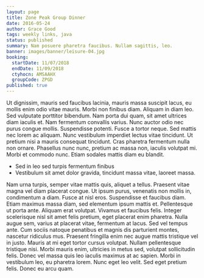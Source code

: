 ```yaml
---
layout: page
title: Zone Peak Group Dinner
date: 2016-05-24
author: Grace Good
tags: weekly links, java
status: published
summary: Nam posuere pharetra faucibus. Nullam sagittis, leo.
banner: images/banner/leisure-04.jpg
booking:
  startDate: 11/07/2018
  endDate: 11/09/2018
  ctyhocn: AMSAAHX
  groupCode: ZPGD
published: true
---
```

Ut dignissim, mauris sed faucibus lacinia, mauris massa suscipit lacus, eu mollis enim odio vitae mauris. Morbi non finibus diam. Aliquam in diam leo. Sed vulputate porttitor bibendum. Nam porta dui quam, sit amet ultrices diam iaculis et. Nam fermentum convallis varius. Nunc auctor odio nec purus congue mollis. Suspendisse potenti. Fusce a tortor neque. Sed mattis nec lorem ac aliquam. Nunc vestibulum imperdiet lectus vitae tincidunt. Ut pretium nisi a mauris consequat tincidunt. Cras pharetra fermentum nulla non ornare. Phasellus nunc nunc, pretium ac massa non, iaculis volutpat mi. Morbi et commodo nunc. Etiam sodales mattis diam eu blandit.

* Sed in leo sed turpis fermentum finibus
* Vestibulum sit amet dolor gravida, tincidunt massa vitae, laoreet massa.

Nam urna turpis, semper vitae mattis quis, aliquet a tellus. Praesent vitae magna vel diam placerat congue. Ut ipsum purus, venenatis non mollis in, condimentum a diam. Fusce at nisl eros. Suspendisse et faucibus diam. Etiam maximus massa diam, sed elementum ipsum mattis et. Pellentesque ut porta ante. Aliquam erat volutpat. Vivamus et faucibus felis. Integer scelerisque nisl sit amet felis pretium, eget placerat enim pharetra. Nulla augue sem, varius at placerat vitae, fermentum at lacus.
Sed vel tempus ante. Cum sociis natoque penatibus et magnis dis parturient montes, nascetur ridiculus mus. Praesent fringilla enim nec augue mattis tristique vel in justo. Mauris at mi eget tortor cursus volutpat. Nullam pellentesque tristique nisi. Morbi mauris enim, ultricies in metus sed, volutpat sollicitudin felis. Donec vel massa quis leo iaculis maximus at ac sapien. Morbi in vestibulum leo, eu pharetra lorem. Nunc eget leo velit. Sed eget pretium felis. Donec eu arcu quam.
